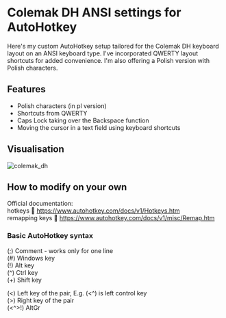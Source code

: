 # Colemak DH ANSI settings for AutoHotkey

Here's my custom AutoHotkey setup tailored for the Colemak DH keyboard layout on an ANSI keyboard type. I've incorporated QWERTY layout shortcuts for added convenience. I'm also offering a Polish version with Polish characters.

## Features

- Polish characters (in pl version)
- Shortcuts from QWERTY
- Caps Lock taking over the Backspace function
- Moving the cursor in a text field using keyboard shortcuts

## Visualisation

![colemak_dh](https://user-images.githubusercontent.com/78684171/212556752-fbd3456f-9988-4f22-a526-850a689ee9b7.png)

## How to modify on your own

Official documentation: <br>
hotkeys        🔗 https://www.autohotkey.com/docs/v1/Hotkeys.htm <br>
remapping keys 🔗 https://www.autohotkey.com/docs/v1/misc/Remap.htm <br>

### Basic AutoHotkey syntax

(;) Comment - works only for one line <br>
(#) Windows key <br>
(!) Alt key <br>
(^) Ctrl key <br>
(+) Shift key <br>

(<) Left key of the pair, E.g. (<^) is left control key <br>
(>) Right key of the pair <br>
(<^>!) AltGr <br>
